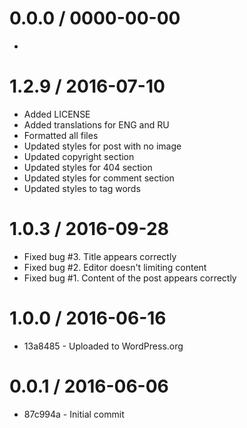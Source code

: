 0.0.0 / 0000-00-00
==================

* 


1.2.9 / 2016-07-10
==================

* Added LICENSE
* Added translations for ENG and RU
* Formatted all files
* Updated styles for post with no image
* Updated copyright section
* Updated styles for 404 section
* Updated styles for comment section
* Updated styles to tag words


1.0.3 / 2016-09-28
==================

* Fixed bug #3. Title appears correctly
* Fixed bug #2. Editor doesn't limiting content
* Fixed bug #1. Content of the post appears correctly


1.0.0 / 2016-06-16
==================

* 13a8485 - Uploaded to WordPress.org


0.0.1 / 2016-06-06
==================

* 87c994a - Initial commit
